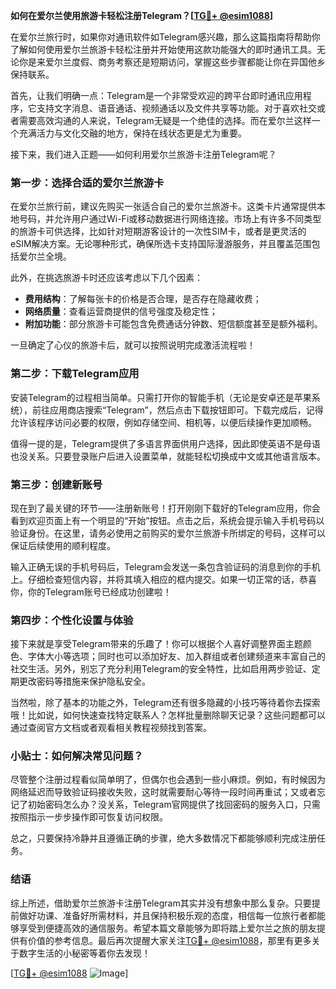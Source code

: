 **如何在爱尔兰使用旅游卡轻松注册Telegram？[[TG💪+ @esim1088](https://t.me/s/esim1088)]**

在爱尔兰旅行时，如果你对通讯软件如Telegram感兴趣，那么这篇指南将帮助你了解如何使用爱尔兰旅游卡轻松注册并开始使用这款功能强大的即时通讯工具。无论你是来爱尔兰度假、商务考察还是短期访问，掌握这些步骤都能让你在异国他乡保持联系。

首先，让我们明确一点：Telegram是一个非常受欢迎的跨平台即时通讯应用程序，它支持文字消息、语音通话、视频通话以及文件共享等功能。对于喜欢社交或者需要高效沟通的人来说，Telegram无疑是一个绝佳的选择。而在爱尔兰这样一个充满活力与文化交融的地方，保持在线状态更是尤为重要。

接下来，我们进入正题——如何利用爱尔兰旅游卡注册Telegram呢？

### 第一步：选择合适的爱尔兰旅游卡

在爱尔兰旅行前，建议先购买一张适合自己的爱尔兰旅游卡。这类卡片通常提供本地号码，并允许用户通过Wi-Fi或移动数据进行网络连接。市场上有许多不同类型的旅游卡可供选择，比如针对短期游客设计的一次性SIM卡，或者是更灵活的eSIM解决方案。无论哪种形式，确保所选卡支持国际漫游服务，并且覆盖范围包括爱尔兰全境。

此外，在挑选旅游卡时还应该考虑以下几个因素：
- **费用结构**：了解每张卡的价格是否合理，是否存在隐藏收费；
- **网络质量**：查看运营商提供的信号强度及稳定性；
- **附加功能**：部分旅游卡可能包含免费通话分钟数、短信额度甚至是额外福利。

一旦确定了心仪的旅游卡后，就可以按照说明完成激活流程啦！

### 第二步：下载Telegram应用

安装Telegram的过程相当简单。只需打开你的智能手机（无论是安卓还是苹果系统），前往应用商店搜索“Telegram”，然后点击下载按钮即可。下载完成后，记得允许该程序访问必要的权限，例如存储空间、相机等，以便后续操作更加顺畅。

值得一提的是，Telegram提供了多语言界面供用户选择，因此即使英语不是母语也没关系。只要登录账户后进入设置菜单，就能轻松切换成中文或其他语言版本。

### 第三步：创建新账号

现在到了最关键的环节——注册新账号！打开刚刚下载好的Telegram应用，你会看到欢迎页面上有一个明显的“开始”按钮。点击之后，系统会提示输入手机号码以验证身份。在这里，请务必使用之前购买的爱尔兰旅游卡所绑定的号码，这样可以保证后续使用的顺利程度。

输入正确无误的手机号码后，Telegram会发送一条包含验证码的消息到你的手机上。仔细检查短信内容，并将其填入相应的框内提交。如果一切正常的话，恭喜你，你的Telegram账号已经成功创建啦！

### 第四步：个性化设置与体验

接下来就是享受Telegram带来的乐趣了！你可以根据个人喜好调整界面主题颜色、字体大小等选项；同时也可以添加好友、加入群组或者创建频道来丰富自己的社交生活。另外，别忘了充分利用Telegram的安全特性，比如启用两步验证、定期更改密码等措施来保护隐私安全。

当然啦，除了基本的功能之外，Telegram还有很多隐藏的小技巧等待着你去探索哦！比如说，如何快速查找特定联系人？怎样批量删除聊天记录？这些问题都可以通过查阅官方文档或者观看相关教程视频找到答案。

### 小贴士：如何解决常见问题？

尽管整个注册过程看似简单明了，但偶尔也会遇到一些小麻烦。例如，有时候因为网络延迟而导致验证码接收失败，这时就需要耐心等待一段时间再重试；又或者忘记了初始密码怎么办？没关系，Telegram官网提供了找回密码的服务入口，只需按照指示一步步操作即可恢复访问权限。

总之，只要保持冷静并且遵循正确的步骤，绝大多数情况下都能够顺利完成注册任务。

### 结语

综上所述，借助爱尔兰旅游卡注册Telegram其实并没有想象中那么复杂。只要提前做好功课、准备好所需材料，并且保持积极乐观的态度，相信每一位旅行者都能够享受到便捷高效的通信服务。希望本篇文章能够为即将踏上爱尔兰之旅的朋友提供有价值的参考信息。最后再次提醒大家关注[TG💪+ @esim1088](https://t.me/s/esim1088)，那里有更多关于数字生活的小秘密等着你去发现！

[[TG💪+ @esim1088](https://t.me/s/esim1088) ![Image](https://i.postimg.cc/4NQfJmqS/Snipaste-2025-05-13-00-14-12.png)]